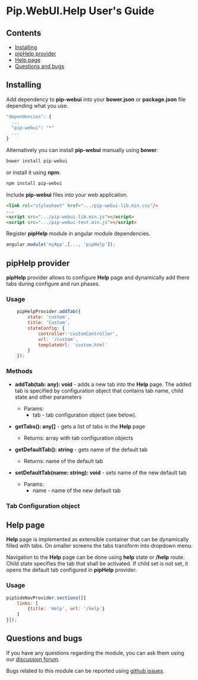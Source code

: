 # Pip.WebUI.Help User's Guide

## <a name="contents"></a> Contents
- [Installing](#install)
- [pipHelp provider](#help_provider)
- [Help page](#help_page)
- [Questions and bugs](#issues)


## <a name="install"></a> Installing

Add dependency to **pip-webui** into your **bower.json** or **package.json** file depending what you use.
```javascript
"dependencies": {
  ...
  "pip-webui": "*"
  ...
}
```

Alternatively you can install **pip-webui** manually using **bower**:
```bash
bower install pip-webui
```

or install it using **npm**:
```bash
npm install pip-webui
```

Include **pip-webui** files into your web application.
```html
<link rel="stylesheet" href=".../pip-webui-lib.min.css"/>
...
<script src=".../pip-webui-lib.min.js"></script>
<script src=".../pip-webui-test.min.js"></script>
```

Register **pipHelp** module in angular module dependencies.
```javascript
angular.module('myApp',[..., 'pipHelp']);
```

## <a name="help_provider"></a> pipHelp provider

**pipHelp** provider allows to configure **Help** page
and dynamically add there tabs during configure and run phases.

### Usage
```javascript
    pipHelpProvider.addTab({
        state: 'custom',
        title: 'Custom',
        stateConfig: {
            controller:'customController',
            url: '/custom',
            templateUrl: 'custom.html'
        }
    });
```

### Methods

* **addTab(tab: any): void** - adds a new tab into the **Help** page. The added tab is specified by configuration object that contains tab name, child state and other parameters
  - Params:
    + tab - tab configuration object (see below).

* **getTabs(): any[]** - gets a list of tabs in the **Help** page
  - Returns: array with tab configuration objects
  
* **getDefaultTab(): string** - gets name of the default tab
  - Returns: name of the default tab

* **setDefaultTab(name: string): void** - sets name of the new default tab
  - Params:
    + name - name of the new default tab

### Tab Configuration object


## <a name="help_page"></a> Help page

**Help** page is implemented as extensible container that can be dynamically filled with tabs.
On smaller screens the tabs transform into dropdown menu.

Navigation to the **Help** page can be done using **help** state or **/help** route. 
Child state specifies the tab that shall be activated. If child set is not set, it opens the default tab
configured in **pipHelp** provider.

### Usage

```javascript
pipSideNavProvider.sections([{
    links: [
        {title: 'Help', url: '/help'}
    ]
}]);
```

## <a name="issues"></a> Questions and bugs

If you have any questions regarding the module, you can ask them using our 
[discussion forum](https://groups.google.com/forum/#!forum/pip-webui).

Bugs related to this module can be reported using [github issues](https://github.com/pip-webui/pip-webui-test/issues).
